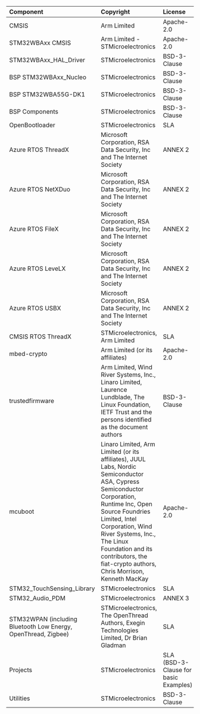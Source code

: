 | Component                                                                      | Copyright                                                                                                                                                                                                                                                                                                                 | License                                   |
|:---------                                                                      |:----------                                                                                                                                                                                                                                                                                                                |:-------                                   |
| CMSIS                                                                          | Arm Limited                                                                                                                                                                                                                                                                                                               | Apache-2.0                                |
| STM32WBAxx CMSIS                                                               | Arm Limited - STMicroelectronics                                                                                                                                                                                                                                                                                          | Apache-2.0                                |
| STM32WBAxx_HAL_Driver                                                          | STMicroelectronics                                                                                                                                                                                                                                                                                                        | BSD-3-Clause                              |
| BSP STM32WBAxx_Nucleo                                                          | STMicroelectronics                                                                                                                                                                                                                                                                                                        | BSD-3-Clause                              |
| BSP STM32WBA55G-DK1                                                            | STMicroelectronics                                                                                                                                                                                                                                                                                                        | BSD-3-Clause                              |
| BSP Components                                                                 | STMicroelectronics                                                                                                                                                                                                                                                                                                        | BSD-3-Clause                              |                                 
| OpenBootloader                                                                 | STMicroelectronics                                                                                                                                                                                                                                                                                                        | SLA                                       |
| Azure RTOS ThreadX                                                             | Microsoft Corporation, RSA Data Security, Inc and The Internet Society                                                                                                                                                                                                                                                    | ANNEX 2                                   |
| Azure RTOS NetXDuo                                                             | Microsoft Corporation, RSA Data Security, Inc and The Internet Society                                                                                                                                                                                                                                                    | ANNEX 2                                   |
| Azure RTOS FileX                                                               | Microsoft Corporation, RSA Data Security, Inc and The Internet Society                                                                                                                                                                                                                                                    | ANNEX 2                                   |
| Azure RTOS LeveLX                                                              | Microsoft Corporation, RSA Data Security, Inc and The Internet Society                                                                                                                                                                                                                                                    | ANNEX 2                                   |
| Azure RTOS USBX                                                                | Microsoft Corporation, RSA Data Security, Inc and The Internet Society                                                                                                                                                                                                                                                    | ANNEX 2                                   |
| CMSIS RTOS ThreadX                                                             | STMicroelectronics, Arm Limited                                                                                                                                                                                                                                                                                           | SLA                                       |
| mbed-crypto                                                                    | Arm Limited (or its affiliates)                                                                                                                                                                                                                                                                                           | Apache-2.0                                |
| trustedfirmware                                                                | Arm Limited, Wind River Systems, Inc., Linaro Limited, Laurence Lundblade, The Linux Foundation, IETF Trust and the persons identified as the document authors                                                                                                                                                            | BSD-3-Clause                              |
| mcuboot                                                                        | Linaro Limited, Arm Limited (or its affiliates), JUUL Labs, Nordic Semiconductor ASA, Cypress Semiconductor Corporation,  Runtime Inc, Open Source Foundries Limited,  Intel Corporation,  Wind River Systems, Inc., The Linux Foundation and its contributors,  the fiat-crypto authors, Chris Morrison,  Kenneth MacKay | Apache-2.0                                |
| STM32_TouchSensing_Library                                                     | STMicroelectronics                                                                                                                                                                                                                                                                                                        | SLA                                       |
| STM32_Audio_PDM                                                                | STMicroelectronics                                                                                                                                                                                                                                                                                                        | ANNEX 3                                   |                                                                                  
| STM32WPAN (including Bluetooth Low Energy,                 OpenThread, Zigbee) | STMicroelectronics, The OpenThread Authors, Exegin Technologies Limited, Dr Brian Gladman                                                                                                                                                                                                                                 | SLA                                       |                                                                                  
| Projects                                                                       | STMicroelectronics                                                                                                                                                                                                                                                                                                        | SLA     (BSD-3-Clause for basic Examples) |
| Utilities                                                                      | STMicroelectronics                                                                                                                                                                                                                                                                                                        | BSD-3-Clause                              |
